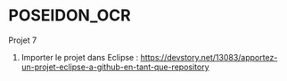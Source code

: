 # POSEIDON_OCR
Projet 7
1. Importer le projet dans Eclipse : https://devstory.net/13083/apportez-un-projet-eclipse-a-github-en-tant-que-repository

